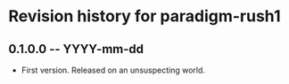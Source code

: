 # Revision history for paradigm-rush1

## 0.1.0.0 -- YYYY-mm-dd

* First version. Released on an unsuspecting world.
